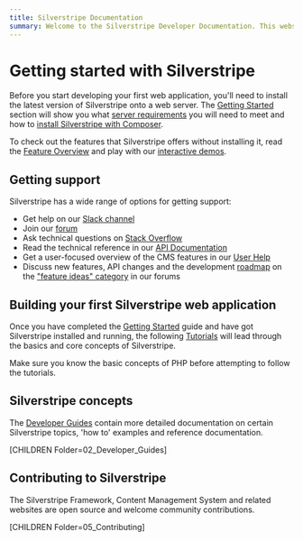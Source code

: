 ```yaml
---
title: Silverstripe Documentation
summary: Welcome to the Silverstripe Developer Documentation. This website is aimed at website developers looking to learn how to build and manage web applications with the Silverstripe Framework.
---
```


# Getting started with Silverstripe

Before you start developing your first web application, you'll need to install the latest version of Silverstripe onto a
web server. The [Getting Started](/getting_started) section will show you what
[server requirements](/getting_started/server_requirements) you will need to meet and how to
[install Silverstripe with Composer](/getting_started/composer).

To check out the features that Silverstripe offers without installing it, read
the [Feature Overview](https://www.silverstripe.org/software/)
and play with our [interactive demos](https://silverstripe.org/try).

## Getting support

Silverstripe has a wide range of options for getting support:

- Get help on our [Slack channel](https://www.silverstripe.org/community/slack-signup/)
- Join our [forum](https://forum.silverstripe.org)
- Ask technical questions on [Stack Overflow](https://stackoverflow.com/questions/tagged/silverstripe)
- Read the technical reference in our [API Documentation](https://api.silverstripe.org/)
- Get a user-focused overview of the CMS features in our [User Help](https://userhelp.silverstripe.com)
- Discuss new features, API changes and the development [roadmap](https://www.silverstripe.org/software/roadmap/)
  on the ["feature ideas" category](https://forum.silverstripe.org/c/feature-ideas) in our forums

## Building your first Silverstripe web application

Once you have completed the [Getting Started](/getting_started) guide and have got Silverstripe installed and running,
the following [Tutorials](https://silverstripe.org/learn/lessons) will lead through the basics and core concepts of
Silverstripe.

Make sure you know the basic concepts of PHP before attempting to follow the tutorials.

## Silverstripe concepts

The [Developer Guides](/developer_guides) contain more detailed documentation on certain Silverstripe topics, 'how to'
examples and reference documentation.

[CHILDREN Folder=02_Developer_Guides]

## Contributing to Silverstripe

The Silverstripe Framework, Content Management System and related websites are open source and welcome community
contributions.

[CHILDREN Folder=05_Contributing]
